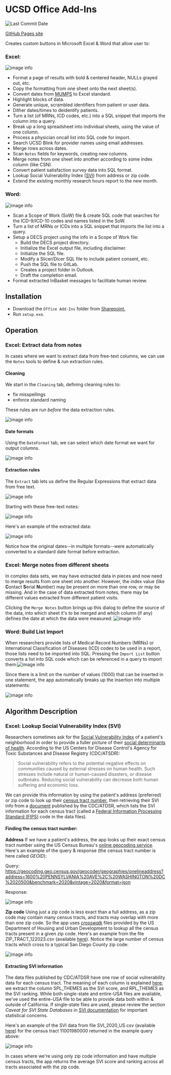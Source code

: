 # UCSD Office Add-Ins
![Last Commit Date](./.github/badges/last-commit-badge.svg?dummy=8484744)

[GitHub Pages site](https://dbmi.github.io/DECS-Office-AddIns/)

Creates custom buttons in Microsoft Excel & Word that allow user to:
### Excel:
![image info](./DECS%20Excel%20Add-Ins/pictures/toolbar.png) 

* Format a page of results with bold & centered header, NULLs grayed out, etc.
* Copy the formatting from one sheet onto the next sheet(s).
* Convert dates from [MUMPS](https://en.wikipedia.org/wiki/MUMPS) to Excel standard.
* Highlight blocks of data.
* Generate unique, scrambled identifiers from patient or user data.
* Dither dates/times to deidentify patients.
* Turn a list (of MRNs, ICD codes, etc.) into a SQL snippet that imports the column into a query.
* Break up a long spreadsheet into individual sheets, using the value of one column.
* Process a physician oncall list into SQL code for import.
* Search UCSD Blink for provider names using email addresses.
* Merge rows across dates.
* Scan `Notes` fields for keywords, creating new columns.
* Merge notes from one sheet into another according to some index column (like CSN).
* Convert patient satisfaction survey data into SQL format.
* Lookup Social Vulnerability Index ([SVI](https://www.atsdr.cdc.gov/placeandhealth/svi/index.html)) from address or zip code.
* Extend the existing monthly research hours report to the new month.
### Word: 
![image info](./DECS%20Word%20Add-Ins/pictures/toolbar.png)
* Scan a Scope of Work (SoW) file & create SQL code that searches for the ICD-9/ICD-10 codes and names listed in the SoW.
* Turn a list of MRNs or ICDs into a SQL snippet that imports the list into a query.
* Setup a DECS project using the info in a Scope of Work file:
    - Build the DECS project directory.
    - Initialize the Excel output file, including disclaimer.
    - Initialize the SQL file.
    - Modify a Slicer/Dicer SQL file to include patient consent, etc.
    - Push the SQL file to GitLab.
    - Creates a project folder in Outlook.
    - Draft the completion email.
* Format extracted InBasket messages to facilitate human review.

## Installation
* Download the `Office Add-Ins` folder from [Sharepoint.](https://ucsdhs.sharepoint.com/:f:/t/ACTRI-BMI-DECSPrivate/EhFYD_9zfX9GsNRN9enCMzABFKg6wmPh13zY_ps2qRJHSg?e=KYFZeG)
* Run `setup.exe`.

## Operation
### Excel: Extract data from notes
In cases where we want to extract data from free-text columns, we can use the `Notes` tools to define & run extraction rules.
#### Cleaning
We start in the `Cleaning` tab, defining cleaning rules to:
* fix misspellings
* enforce standard naming

These rules are run *before* the data extraction rules.

![image info](./DECS%20Excel%20Add-Ins/pictures/cleaning_rules.png)
#### Date formats
Using the `DateFormat` tab, we can select which date format we want for output columns.

![image info](./DECS%20Excel%20Add-Ins/pictures/date_formats.png)
#### Extraction rules
The `Extract` tab lets us define the Regular Expressions that extract data from free text.

![image info](./DECS%20Excel%20Add-Ins/pictures/extraction_rules.png)

Starting with these free-text notes:

![image info](./DECS%20Excel%20Add-Ins/pictures/notes_raw.png)

Here's an example of the extracted data:

![image info](./DECS%20Excel%20Add-Ins/pictures/notes_results.png)

Notice how the original dates--in multiple formats--were automatically converted to a standard date format before extraction.

### Excel: Merge notes from different sheets
In complex data sets, we may have extracted data in pieces and now need to merge results from one sheet into another. However, the index value (like **C**ontact **S**erial **N**umber) may be present on more than one row, or may be missing. And in the case of data extracted from notes, there may be different values extracted from different patient visits.

Clicking the `Merge Notes` button brings up this dialog to define the source of the data, into which sheet it's to be merged and which column (if any) defines the date at which the data were measured:
![image info](./DECS%20Excel%20Add-Ins/pictures/merge_dialog.png)


### Word: Build List Import
When researchers provide lists of Medical Record Numbers (MRNs) or International Classification of Diseases (ICD) codes to be used in a report, those lists need to be imported into SQL. Pressing the `Import List` button converts a list into SQL code which can be referenced in a query to import them:![image info](./DECS%20Word%20Add-Ins/pictures/MRN_list_to_sql_top.png)

Since there is a limit on the number of values (1000) that can be inserted in one statement, the app automatically breaks up the insertion into multiple statements:

![image info](./DECS%20Word%20Add-Ins/pictures/MRN_list_break.png)

## Algorithm Description
### Excel: Lookup Social Vulnerability Index (SVI)
Researchers sometimes ask for the [Social Vulnerability Index](https://www.atsdr.cdc.gov/placeandhealth/svi/index.html) of a patient's neighborhood in order to provide a fuller picture of their [social determinants of health](https://health.gov/healthypeople/priority-areas/social-determinants-health). According to the US Centers for Disease Control's Agency for Toxic Substances and Disease Registry (CDC/ATSDR):

> Social vulnerability refers to the potential negative effects on communities caused by external stresses on human health. Such stresses include natural or human-caused disasters, or disease outbreaks. Reducing social vulnerability can decrease both human suffering and economic loss.

We can provide this information by using the patient's address (preferred) or zip code to look up their [census tract number](https://www.census.gov/programs-surveys/geography/about/glossary.html#par_textimage_13), then retrieving their SVI info from a [document](https://www.atsdr.cdc.gov/placeandhealth/svi/data_documentation_download.html) published by the CDC/ATDSR, which lists the SVI information for each census tract (called a [Federal Information Processing Standard (FIPS)](https://nitaac.nih.gov/resources/frequently-asked-questions/what-fips-code-and-why-do-i-need-one#:~:text=The%20Federal%20Information%20Processing%20Standard,equivalents%20in%20the%20United%20States.) code in the data files).

#### Finding the census tract number:
**Address**
If we have a patient's address, the app looks up their exact census tract number using the US Census Bureau's [online geocoding service](https://geocoding.geo.census.gov/geocoder/Geocoding_Services_API.html). Here's an example of the query & response (the census tract number is here called *GEOID*):

Query:
https://geocoding.geo.census.gov/geocoder/geographies/onelineaddress?address=1600%20PENNSYLVANIA%20AVE%2C%20WASHINGTON%20DC%2020500&benchmark=2020&vintage=2020&format=json

Response:

![image info](./DECS%20Excel%20Add-Ins/pictures/json_response.png)

**Zip code**
Using just a zip code is less exact than a full address, as a zip code may contain many census tracts, and tracts may overlap with more than one zip code. So the app uses [*crosswalk*](https://www.huduser.gov/portal/datasets/usps_crosswalk.html) files provided by the US Department of Housing and Urban Development to lookup all the census tracts present in a given zip code. Here's an example from the file ZIP_TRACT_122023.csv (available [here](https://www.huduser.gov/portal/datasets/usps_crosswalk.html)). Notice the large number of census tracts which cross to a typical San Diego County zip code:

![image info](./DECS%20Excel%20Add-Ins/pictures/crosswalk_multiple_tracts.png)

#### Extracting SVI information
The data files published by CDC/ATDSR have one row of social vulnerability data for each census tract. The meaning of each column is explained [here](https://www.atsdr.cdc.gov/placeandhealth/svi/documentation/SVI_documentation_2020.html); we extract the column SPL_THEMES as the SVI score, and RPL_THEMES as the SVI ranking. While both single-state and entire-USA files are available, we've used the entire-USA file to be able to provide data both within & outside of California. If single-state files are used, please review the section *Caveat for SVI State Databases* in [SVI documentation](https://www.atsdr.cdc.gov/placeandhealth/svi/documentation/SVI_documentation_2020.html) for important statistical concerns.

Here's an example of the SVI data from file SVI_2020_US.csv (available [here](https://www.atsdr.cdc.gov/placeandhealth/svi/data_documentation_download.html)) for the census tract 11001980000 returned in the example query above:

![image info](./DECS%20Excel%20Add-Ins/pictures/SVI_example.png)

In cases where we're using only zip code information and have multiple census tracts, the app returns the average SVI score and ranking across all tracts associated with the zip code.


